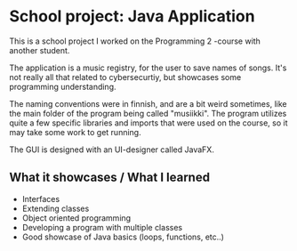# School project: Java Application

This is a school project I worked on the Programming 2 -course with another student.

The application is a music registry, for the user to save names of songs. It's not really all that related to cybersecurtiy, but showcases some programming understanding. 

The naming conventions were in finnish, and are a bit weird sometimes, like the main folder of the program being called "musiikki". The program utilizes quite a few specific libraries and imports that were used on the course, so it may take some work to get running.

The GUI is designed with an UI-designer called JavaFX.

## What it showcases / What I learned
* Interfaces
* Extending classes
* Object oriented programming
* Developing a program with multiple classes
* Good showcase of Java basics (loops, functions, etc..)
